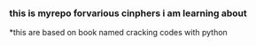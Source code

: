 ### this is myrepo forvarious cinphers i am learning about
*this are based 
on book named cracking codes with python 
 
